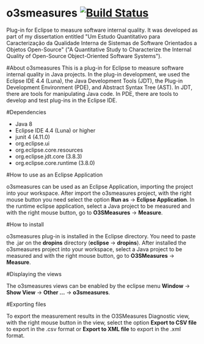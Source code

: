 o3smeasures [![Build Status](https://travis-ci.org/mariazevedo88/o3smeasures-tool.svg?branch=master)](https://travis-ci.org/mariazevedo88/o3smeasures-tool)
===========

Plug-in for Eclipse to measure software internal quality. It was developed as part of my dissertation entitled
"Um Estudo Quantitativo para Caracterização da Qualidade Interna de Sistemas de Software Orientados a Objetos Open-Source"
("A Quantitative Study to Characterize the Internal Quality of Open-Source Object-Oriented Software Systems").


#About o3smeasures
This is a plug-in for Eclipse to measure software internal quality in Java projects.
In the plug-in development, we used the Eclipse IDE 4.4 (Luna), the Java Development Tools (JDT), the Plug-in Development Environment (PDE), and Abstract Syntax Tree (AST). In JDT, there are tools for manipulating Java code. In PDE, there are tools to develop and test plug-ins in the Eclipse IDE.

#Dependencies

- Java 8
- Eclipse IDE 4.4 (Luna) or higher
- junit 4 (4.11.0)
- org.eclipse.ui
- org.eclipse.core.resources
- org.eclipse.jdt.core (3.8.3)
- org.eclipse.core.runtime (3.8.0)

#How to use as an Eclipse Application

o3smeasures can be used as an Eclipse Application, importing the project into your workspace.
After import the o3smeasures project, with the right mouse button you need select the option 
<b>Run as</b> -> <b>Eclipse Application</b>. In the runtime eclipse application, select a Java project to be measured and with the right mouse button, go to <b>O3SMeasures</b> -> <b>Measure</b>.

#How to install 

o3smeasures plug-in is installed in the Eclipse directory. You need to paste the .jar on the <b>dropins</b> directory (<b>eclipse</b> -> <b>dropins</b>).
After installed the o3smeasures project into your workspace, select a Java project to be measured and with the right mouse button, go to <b>O3SMeasures</b> -> <b>Measure</b>.

#Displaying the views

The o3smeasures views can be enabled by the eclipse menu <b>Window</b> -> <b>Show View</b> -> <b>Other ...</b> -> <b>o3smeasures</b>.
 

#Exporting files

To export the measurement results in the O3SMeasures Diagnostic view, with the right mouse button in the view, select the option <b>Export to CSV file</b> to export in the .csv format or <b>Export to XML file</b> to export in the .xml format.

